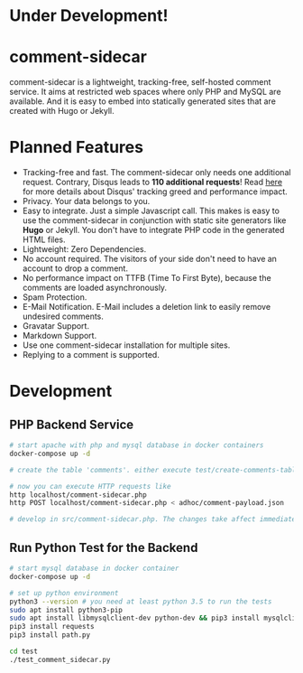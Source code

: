 # Under Development!


# comment-sidecar

comment-sidecar is a lightweight, tracking-free, self-hosted comment service. It aims at restricted web spaces where only PHP and MySQL are available. And it is easy to embed into statically generated sites that are created with Hugo or Jekyll.
  
# Planned Features

- Tracking-free and fast. The comment-sidecar only needs one additional request. Contrary, Disqus leads to **110 additional requests**! Read [here](http://donw.io/post/github-comments/) for more details about Disqus' tracking greed and performance impact.
- Privacy. Your data belongs to you.
- Easy to integrate. Just a simple Javascript call. This makes is easy to use the comment-sidecar in conjunction with static site generators like **Hugo** or Jekyll. You don't have to integrate PHP code in the generated HTML files.
- Lightweight: Zero Dependencies.
- No account required. The visitors of your side don't need to have an account to drop a comment.
- No performance impact on TTFB (Time To First Byte), because the comments are loaded asynchronously.
- Spam Protection.
- E-Mail Notification. E-Mail includes a deletion link to easily remove undesired comments. 
- Gravatar Support.
- Markdown Support.
- Use one comment-sidecar installation for multiple sites.
- Replying to a comment is supported.

# Development

## PHP Backend Service

```bash
# start apache with php and mysql database in docker containers
docker-compose up -d

# create the table 'comments'. either execute test/create-comments-table.sql manually or execute the tests (see below)

# now you can execute HTTP requests like
http localhost/comment-sidecar.php
http POST localhost/comment-sidecar.php < adhoc/comment-payload.json

# develop in src/comment-sidecar.php. The changes take affect immediately. 
```

## Run Python Test for the Backend

```bash
# start mysql database in docker container
docker-compose up -d

# set up python environment
python3 --version # you need at least python 3.5 to run the tests
sudo apt install python3-pip
sudo apt install libmysqlclient-dev python-dev && pip3 install mysqlclient
pip3 install requests
pip3 install path.py

cd test
./test_comment_sidecar.py
```